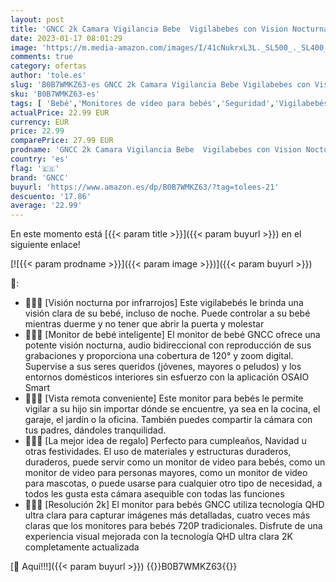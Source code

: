 ```yaml
---
layout: post
title: 'GNCC 2k Camara Vigilancia Bebe  Vigilabebes con Vision Nocturna  Monitoreo Remoto de Aplicaciones  Audio bidireccional  Funciona con Alexa y Google Assistant  SD y Almacenamiento en la Nube  C1Pro'
date: 2023-01-17 08:01:29
image: 'https://m.media-amazon.com/images/I/41cNukrxL3L._SL500_._SL400_.jpg'
comments: true
category: ofertas
author: 'tole.es'
slug: 'B0B7WMKZ63-es GNCC 2k Camara Vigilancia Bebe Vigilabebes con Vision...'
sku: 'B0B7WMKZ63-es'
tags: [ 'Bebé','Monitores de vídeo para bebés','Seguridad','Vigilabebés','alexa','gncc','🇪🇸', ]
actualPrice: 22.99 EUR
currency: EUR
price: 22.99
comparePrice: 27.99 EUR
prodname: 'GNCC 2k Camara Vigilancia Bebe  Vigilabebes con Vision Nocturna  Monitoreo Remoto de Aplicaciones  Audio bidireccional  Funciona con Alexa y Google Assistant  SD y Almacenamiento en la Nube  C1Pro'
country: 'es'
flag: '🇪🇸'
brand: 'GNCC'
buyurl: 'https://www.amazon.es/dp/B0B7WMKZ63/?tag=tolees-21'
descuento: '17.86'
average: '22.99'
---
```


En este momento está [{{< param title >}}]({{< param buyurl >}}) en el siguiente enlace!

[![{{< param prodname >}}]({{< param image >}})]({{< param buyurl >}})

🔎:

- 👨‍👩‍👧 [Visión nocturna por infrarrojos] Este vigilabebés le brinda una visión clara de su bebé, incluso de noche. Puede controlar a su bebé mientras duerme y no tener que abrir la puerta y molestar
- 👨‍👩‍👧 [Monitor de bebé inteligente] El monitor de bebé GNCC ofrece una potente visión nocturna, audio bidireccional con reproducción de sus grabaciones y proporciona una cobertura de 120° y zoom digital. Supervise a sus seres queridos (jóvenes, mayores o peludos) y los entornos domésticos interiores sin esfuerzo con la aplicación OSAIO Smart
- 👨‍👩‍👧 [Vista remota conveniente] Este monitor para bebés le permite vigilar a su hijo sin importar dónde se encuentre, ya sea en la cocina, el garaje, el jardín o la oficina. También puedes compartir la cámara con tus padres, dándoles tranquilidad.
- 👨‍👩‍👧 [La mejor idea de regalo] Perfecto para cumpleaños, Navidad u otras festividades. El uso de materiales y estructuras duraderos, duraderos, puede servir como un monitor de video para bebés, como un monitor de video para personas mayores, como un monitor de video para mascotas, o puede usarse para cualquier otro tipo de necesidad, a todos les gusta esta cámara asequible con todas las funciones
- 👨‍👩‍👧 [Resolución 2k] El monitor para bebés GNCC utiliza tecnología QHD ultra clara para capturar imágenes más detalladas, cuatro veces más claras que los monitores para bebés 720P tradicionales. Disfrute de una experiencia visual mejorada con la tecnología QHD ultra clara 2K completamente actualizada

[🛒 Aquí!!!]({{< param buyurl >}})
{{<world>}}B0B7WMKZ63{{</world>}}
